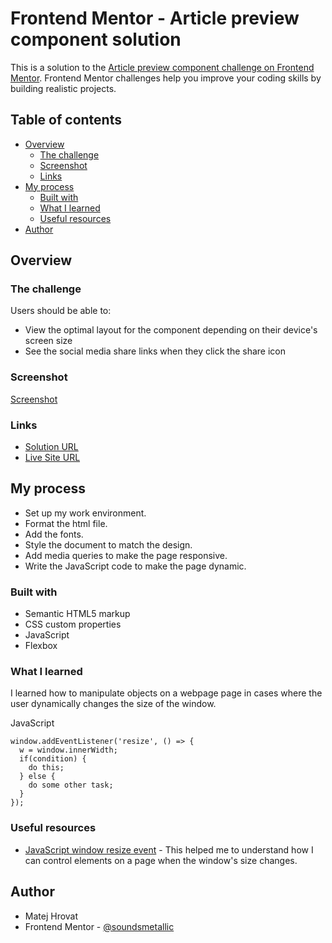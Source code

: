 # Frontend Mentor - Article preview component solution

This is a solution to the [Article preview component challenge on Frontend Mentor](https://www.frontendmentor.io/challenges/article-preview-component-dYBN_pYFT). Frontend Mentor challenges help you improve your coding skills by building realistic projects. 

## Table of contents

- [Overview](#overview)
  - [The challenge](#the-challenge)
  - [Screenshot](#screenshot)
  - [Links](#links)
- [My process](#my-process)
  - [Built with](#built-with)
  - [What I learned](#what-i-learned)
  - [Useful resources](#useful-resources)
- [Author](#author)

## Overview

### The challenge

Users should be able to:

- View the optimal layout for the component depending on their device's screen size
- See the social media share links when they click the share icon

### Screenshot

[Screenshot](./screenshot.png)

### Links

- [Solution URL](https://github.com/soundsmetallic/article_preview_component)
- [Live Site URL](https://soundsmetallic.github.io/article_preview_component/)

## My process

- Set up my work environment.
- Format the html file.
- Add the fonts.
- Style the document to match the design.
- Add media queries to make the page responsive.
- Write the JavaScript code to make the page dynamic.

### Built with

- Semantic HTML5 markup
- CSS custom properties
- JavaScript
- Flexbox

### What I learned

I learned how to manipulate objects on a webpage page in cases where the user dynamically changes the size of the window.

JavaScript
```
window.addEventListener('resize', () => {
  w = window.innerWidth;
  if(condition) {
    do this;
  } else {
    do some other task;
  }
});
```

### Useful resources

- [JavaScript window resize event](https://linuxhint.com/javascript-window-resize-event/) - This helped me to understand how I can control elements on a page when the window's size changes.

## Author

- Matej Hrovat
- Frontend Mentor - [@soundsmetallic](https://www.frontendmentor.io/profile/soundsmetallic)
